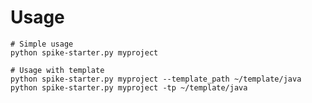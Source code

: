 Usage
======

    # Simple usage
    python spike-starter.py myproject

    # Usage with template
    python spike-starter.py myproject --template_path ~/template/java
    python spike-starter.py myproject -tp ~/template/java
